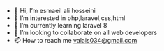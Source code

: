 - 👋 Hi, I’m esmaeil ali hosseini
- 👀 I’m interested in php,laravel,css,html
- 🌱 I’m currently learning laravel 8
- 💞️ I’m looking to collaborate on all web developers
- 📫 How to reach me valais034@gmail.com

<!---
valais034/valais034 is a ✨ special ✨ repository because its `README.md` (this file) appears on your GitHub profile.
You can click the Preview link to take a look at your changes.
--->
